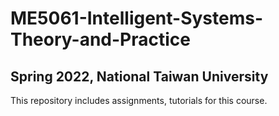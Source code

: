 # ME5061-Intelligent-Systems-Theory-and-Practice

## Spring 2022, National Taiwan University

This repository includes assignments, tutorials for this course. 
